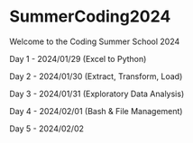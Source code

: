 # SummerCoding2024

Welcome to the Coding Summer School 2024

Day 1 - 2024/01/29 (Excel to Python)

Day 2 - 2024/01/30 (Extract, Transform, Load)

Day 3 - 2024/01/31 (Exploratory Data Analysis)

Day 4 - 2024/02/01 (Bash & File Management)

Day 5 - 2024/02/02
